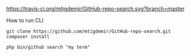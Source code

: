 https://travis-ci.org/mtigdemir/GitHub-repo-search.svg?branch=master

How to run CLI

```
git clone https://github.com/mtigdemir/GitHub-repo-search.git
composer install
```

```
php bin/github search "my term"
```